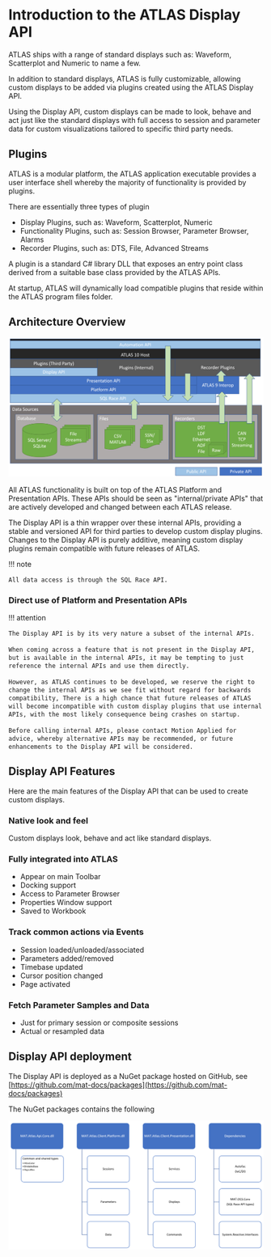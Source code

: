# Introduction to the ATLAS Display API

ATLAS ships with a range of standard displays such as: Waveform, Scatterplot and Numeric to name a few.

In addition to standard displays, ATLAS is fully customizable, allowing custom displays to be added via plugins created using the ATLAS Display API.

Using the Display API, custom displays can be made to look, behave and act just like the standard displays with full access to session and parameter data for custom visualizations tailored to specific third party needs.

## Plugins

ATLAS is a modular platform, the ATLAS application executable provides a user interface shell whereby the majority of functionality is provided by plugins.

There are essentially three types of plugin

- Display Plugins, such as: Waveform, Scatterplot, Numeric
- Functionality Plugins, such as: Session Browser, Parameter Browser, Alarms
- Recorder Plugins, such as: DTS, File, Advanced Streams

A plugin is a standard C# library DLL that exposes an entry point class derived from a suitable base class provided by the ATLAS APIs.

At startup, ATLAS will dynamically load compatible plugins that reside within the ATLAS program files folder. 

## Architecture Overview

![Architecture](devguide/assets/images/architecture.png)

All ATLAS functionality is built on top of the ATLAS Platform and Presentation APIs. These APIs should be seen as "internal/private APIs" that are actively developed and changed between each ATLAS release.

The Display API is a thin wrapper over these internal APIs, providing a stable and versioned API for third parties to develop custom display plugins. Changes to the Display API is purely additive, meaning custom display plugins remain compatible with future releases of ATLAS.

!!! note

    All data access is through the SQL Race API.

### Direct use of Platform and Presentation APIs

!!! attention

    The Display API is by its very nature a subset of the internal APIs.

    When coming across a feature that is not present in the Display API, but is available in the internal APIs, it may be tempting to just reference the internal APIs and use them directly.

    However, as ATLAS continues to be developed, we reserve the right to change the internal APIs as we see fit without regard for backwards compatibility, There is a high chance that future releases of ATLAS will become incompatible with custom display plugins that use internal APIs, with the most likely consequence being crashes on startup.

    Before calling internal APIs, please contact Motion Applied for advice, whereby alternative APIs may be recommended, or future enhancements to the Display API will be considered.

## Display API Features

Here are the main features of the Display API that can be used to create custom displays.

### Native look and feel
Custom displays look, behave and act like standard displays.

### Fully integrated into ATLAS 
- Appear on main Toolbar
- Docking support
- Access to Parameter Browser
- Properties Window support
- Saved to Workbook

### Track common actions via Events
- Session loaded/unloaded/associated
- Parameters added/removed
- Timebase updated
- Cursor position changed
- Page activated

### Fetch Parameter Samples and Data
- Just for primary session or composite sessions
- Actual or resampled data

## Display API deployment

The Display API is deployed as a NuGet package hosted on GitHub, see [https://github.com/mat-docs/packages](https://github.com/mat-docs/packages)

The NuGet packages contains the following

![NuGet Contents](devguide/assets/images/package.png)

